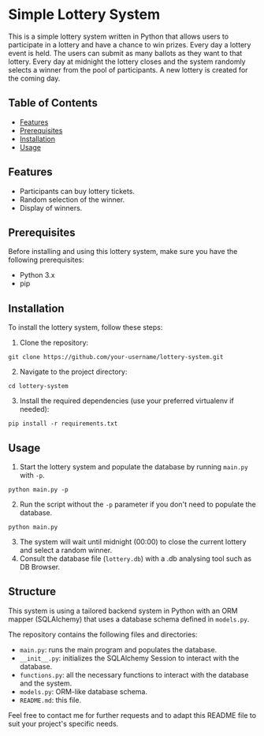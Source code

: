 # Simple Lottery System

This is a simple lottery system written in Python that allows users to participate in a lottery and have a chance to win prizes. Every day a lottery event is held. The users can submit as many ballots as they want to that lottery. Every day at midnight the lottery closes and the system randomly selects a winner from the pool of participants. A new lottery is created for the coming day.

## Table of Contents

- [Features](#features)
- [Prerequisites](#prerequisites)
- [Installation](#installation)
- [Usage](#usage)

## Features

- Participants can buy lottery tickets.
- Random selection of the winner.
- Display of winners.

## Prerequisites

Before installing and using this lottery system, make sure you have the following prerequisites:

- Python 3.x
- pip

## Installation

To install the lottery system, follow these steps:

1. Clone the repository:
```
git clone https://github.com/your-username/lottery-system.git
```
2. Navigate to the project directory:
```
cd lottery-system
```
3. Install the required dependencies (use your preferred virtualenv if needed):
```
pip install -r requirements.txt
```

## Usage

1. Start the lottery system and populate the database by running ```main.py``` with ```-p```.
```
python main.py -p
```
2. Run the script without the ```-p``` parameter if you don't need to populate the database.
```
python main.py
```
3. The system will wait until midnight (00:00) to close the current lottery and select a random winner.
4. Consult the database file (```lottery.db```) with a .db analysing tool such as DB Browser.

## Structure

This system is using a tailored backend system in Python with an ORM mapper (SQLAlchemy) that uses a database schema defined in ```models.py```.

The repository contains the following files and directories:

-   `main.py`: runs the main program and populates the database.
-   `__init__.py`: initializes the SQLAlchemy Session to interact with the database.
-   `functions.py`: all the necessary functions to interact with the database and the system.
-   `models.py`: ORM-like database schema.
-   `README.md`: this file.

Feel free to contact me for further requests and to adapt this README file to suit your project's specific needs.
